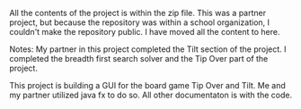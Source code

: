 All the contents of the project is within the zip file. This was a partner project, but because the repository was within a school organization, I couldn't make the repository public. I have moved all the content to here. 

Notes: My partner in this project completed the Tilt section of the project. I completed the breadth first search solver and the Tip Over part of the project.

This project is building a GUI for the board game Tip Over and Tilt. Me and my partner utilized java fx to do so. All other documentaton is with the code.
